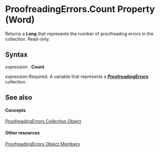 
# ProofreadingErrors.Count Property (Word)

Returns a  **Long** that represents the number of proofreading errors in the collection. Read-only.


## Syntax

 _expression_ . **Count**

 _expression_ Required. A variable that represents a **[ProofreadingErrors](53fb6382-4c08-83f3-1835-ac2633939758.md)** collection.


## See also


#### Concepts


[ProofreadingErrors Collection Object](53fb6382-4c08-83f3-1835-ac2633939758.md)
#### Other resources


[ProofreadingErrors Object Members](eb5c657f-acba-196a-0c45-8c31d975a470.md)
